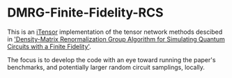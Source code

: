 # DMRG-Finite-Fidelity-RCS

This is an [iTensor](https://itensor.org/) implementation of the tensor network methods descibed in ['Density-Matrix Renormalization Group Algorithm for Simulating Quantum Circuits with a Finite Fidelity'](https://journals.aps.org/prxquantum/pdf/10.1103/PRXQuantum.4.020304). 

The focus is to develop the code with an eye toward running the paper's benchmarks, and potentially larger random circuit samplings, locally.
